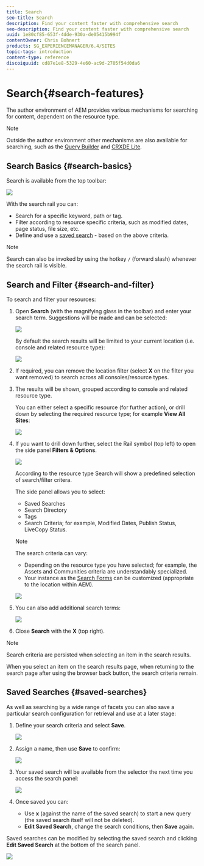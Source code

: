 ```yaml
---
title: Search
seo-title: Search
description: Find your content faster with comprehensive search
seo-description: Find your content faster with comprehensive search
uuid: 1e80cf85-653f-4dde-930a-de05415b994f
contentOwner: Chris Bohnert
products: SG_EXPERIENCEMANAGER/6.4/SITES
topic-tags: introduction
content-type: reference
discoiquuid: cd87e1e8-5329-4e60-ac9d-2705f54d0da6
---
```


# Search{#search-features}

The author environment of AEM provides various mechanisms for searching for content, dependent on the resource type.

>[!NOTE]
>
>Outside the author environment other mechanisms are also available for searching, such as the [Query Builder](/help/sites-developing/querybuilder-api.md) and [CRXDE Lite](/help/sites-developing/developing-with-crxde-lite.md).

## Search Basics {#search-basics}

Search is available from the top toolbar:

![](do-not-localize/chlimage_1-17.png)

With the search rail you can:

* Search for a specific keyword, path or tag.  
* Filter according to resource specific criteria, such as modified dates, page status, file size, etc.
* Define and use a [saved search](#saved-searches) - based on the above criteria.

>[!NOTE]
>
>Search can also be invoked by using the hotkey `/` (forward slash) whenever the search rail is visible.

## Search and Filter {#search-and-filter}

To search and filter your resources:

1. Open **Search** (with the magnifying glass in the toolbar) and enter your search term. Suggestions will be made and can be selected:

   ![](assets/screen_shot_2018-03-23at101404.png)

   By default the search results will be limited to your current location (i.e. console and related resource type):

   ![](assets/screen_shot_2018-03-23at101445.png)

1. If required, you can remove the location filter (select **X** on the filter you want removed) to search across all consoles/resource types.
1. The results will be shown, grouped according to console and related resource type.

   You can either select a specific resource (for further action), or drill down by selecting the required resource type; for example **View All Sites**:

   ![](assets/screen_shot_2018-03-23at101523.png)

1. If you want to drill down further, select the Rail symbol (top left) to open the side panel **Filters & Options**.

   ![](do-not-localize/screen_shot_2018-03-23at101542.png)

   According to the resource type Search will show a predefined selection of search/filter critera.

   The side panel allows you to select:

    * Saved Searches
    * Search Directory
    * Tags
    * Search Criteria; for example, Modified Dates, Publish Status, LiveCopy Status.

   >[!NOTE]
   >
   >The search criteria can vary:
   >
   >    
   >    
   >    * Depending on the resource type you have selected; for example, the Assets and Communities criteria are understandably specialized.
   >    * Your instance as the [Search Forms](/help/sites-administering/search-forms.md) can be customized (appropriate to the location within AEM).
   >    
   >

   ![](assets/screen_shot_2018-03-23at101619.png)

1. You can also add additional search terms:

   ![](assets/screen_shot_2018-03-23at101710.png)

1. Close **Search** with the **X** (top right).

>[!NOTE]
>
>Search criteria are persisted when selecting an item in the search results. 
>
>When you select an item on the search results page, when returning to the search page after using the browser back button, the search criteria remain.

## Saved Searches {#saved-searches}

As well as searching by a wide range of facets you can also save a particular search configuration for retrieval and use at a later stage:

1. Define your search criteria and select **Save**.

   ![](assets/screen_shot_2018-03-23at101710-1.png)

1. Assign a name, then use **Save** to confirm:

   ![](assets/screen_shot_2018-03-23at101852.png)

1. Your saved search will be available from the selector the next time you access the search panel:

   ![](assets/screen_shot_2018-03-23at102128.png)

1. Once saved you can:

    * Use **x** (against the name of the saved search) to start a new query (the saved search itself will not be deleted).
    * **Edit Saved Search**, change the search conditions, then **Save** again.

Saved searches can be modified by selecting the saved search and clicking **Edit Saved Search** at the bottom of the search panel.

![](assets/screen_shot_2018-03-23at102213.png)

